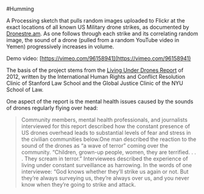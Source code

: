 #Humming

A Processing sketch that pulls random images uploaded to Flickr at the exact locations of all known US Military drone strikes, as documented by [Dronestre.am](http://dronestre.am/). As one follows through each strike and its correlating random image, the sound of a drone (pulled from a random YouTube video in Yemen) progressively increases in volume.

Demo video: [https://vimeo.com/96158941](https://vimeo.com/96158941)


The basis of the project stems from the [Living Under Drones Report](http://www.livingunderdrones.org/living-under-drones/) of 2012, written by the International Human Rights and Conflict Resolution Clinic of Stanford Law School  and the Global Justice Clinic of the NYU School of Law.

One aspect of the report is the mental health issues caused by the sounds of drones regularly flying over head:
>Community members, mental health professionals, and journalists interviewed for this report described how the constant presence of US drones overhead leads to substantial levels of fear and stress in the civilian communities below.One man described the reaction to the sound of the drones as “a wave of terror” coming over the community. “Children, grown-up people, women, they are terrified. . . . They scream in terror.” Interviewees described the experience of living under constant surveillance as harrowing. In the words of one interviewee: “God knows whether they’ll strike us again or not. But they’re always surveying us, they’re always over us, and you never know when they’re going to strike and attack.




